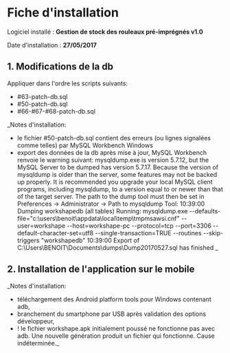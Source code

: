 # Fiche d'installation

Logiciel installé : __Gestion de stock des rouleaux pré-imprégnés v1.0__

Date d'installation : __27/05/2017__

## 1. Modifications de la db

Appliquer dans l'ordre les scripts suivants:
- #63-patch-db.sql
- #50-patch-db.sql
- #66-#67-#68-patch-db.sql

_Notes d'installation:
- le fichier #50-patch-db.sql contient des erreurs (ou lignes signalées comme telles) par MySQL Workbench Windows
- export des données de la db après mise à jour, MySQL Workbench renvoie le warning suivant:
  mysqldump.exe is version 5.7.12, but the MySQL Server to be dumped has version 5.7.17.
  Because the version of mysqldump is older than the server, some features may not be backed up properly.
  It is recommended you upgrade your local MySQL client programs, including mysqldump, to a version equal to or newer than that of the target server.
  The path to the dump tool must then be set in Preferences -> Administrator -> Path to mysqldump Tool:
  10:39:00 Dumping workshapedb (all tables)
  Running: mysqldump.exe --defaults-file="c:\users\benoit\appdata\local\temp\tmpmsawsi.cnf"  --user=workshape --host=workshape-pc --protocol=tcp --port=3306 --default-character-set=utf8 --single-transaction=TRUE --routines --skip-triggers "workshapedb"
  10:39:00 Export of C:\Users\BENOIT\Documents\dumps\Dump20170527.sql has finished
_

## 2. Installation de l'application sur le mobile

_Notes d'installation:
- téléchargement des Android platform tools pour Windows contenant adb,
- branchement du smartphone par USB après validation des options développeur,
- ! le fichier workshape.apk initialement poussé ne fonctionne pas avec adb. Une nouvelle génération produit un fichier qui fonctionne. Cause indéterminée._
